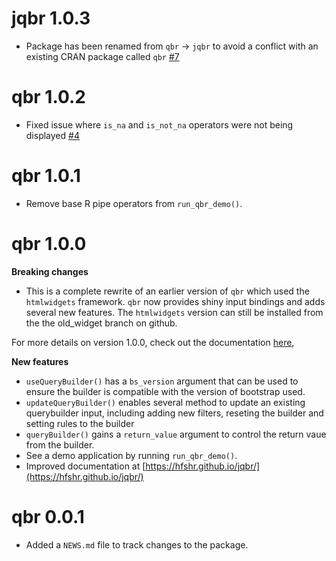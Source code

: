 # jqbr 1.0.3

- Package has been renamed from `qbr` -> `jqbr` to avoid a conflict with an existing CRAN package called `qbr` [#7](https://github.com/hfshr/qbr/issues/7)

# qbr 1.0.2

- Fixed issue where `is_na` and `is_not_na` operators were not being displayed [#4](https://github.com/hfshr/jqbr/issues/4)

# qbr 1.0.1

- Remove base R pipe operators from `run_qbr_demo()`.

# qbr 1.0.0

**Breaking changes**

- This is a complete rewrite of an earlier version of `qbr` which used the `htmlwidgets` framework. `qbr` now provides shiny input bindings and adds several new features. The `htmlwidgets` version can still be installed from the the old_widget branch on github.

For more details on version 1.0.0, check out the documentation [here](https://hfshr.github.io/jqbr/#/basic-usage),

**New features**

- `useQueryBuilder()` has a `bs_version` argument that can be used to ensure the builder is compatible with the version of bootstrap used.
- `updateQueryBuilder()` enables several method to update an existing querybuilder input, including adding new filters, reseting the builder and setting rules to the builder
- `queryBuilder()` gains a `return_value` argument to control the return vaue from the builder.
- See a demo application by running `run_qbr_demo()`.
- Improved documentation at [https://hfshr.github.io/jqbr/](https://hfshr.github.io/jqbr/)

# qbr 0.0.1

- Added a `NEWS.md` file to track changes to the package.
